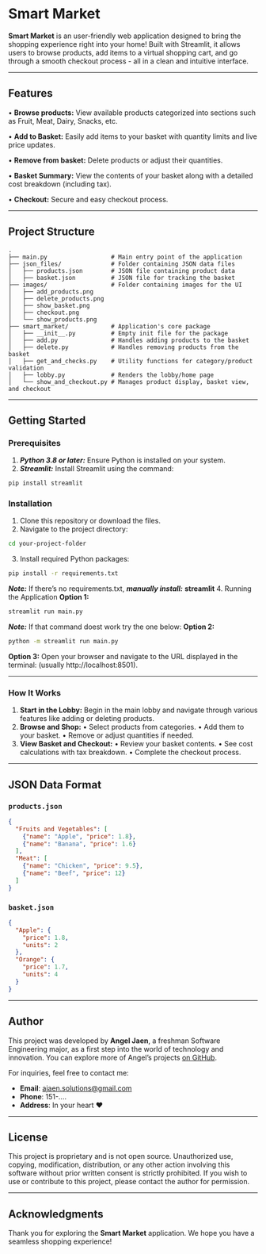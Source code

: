# Smart Market

**Smart Market** is an user-friendly web application designed to bring the shopping experience right into your home! Built with Streamlit, it allows users to browse products, add items to a virtual shopping cart, and go through a smooth checkout process - all in a clean and intuitive interface.

---

## Features

• **Browse products:** View available products categorized into sections such as Fruit, Meat, Dairy, Snacks, etc.

• **Add to Basket:** Easily add items to your basket with quantity limits and live price updates.

• **Remove from basket:** Delete products or adjust their quantities.

• **Basket Summary:** View the contents of your basket along with a detailed cost breakdown (including tax).

• **Checkout:** Secure and easy checkout process.

---

## Project Structure

```
.
├── main.py                  # Main entry point of the application
├── json_files/              # Folder containing JSON data files
│   ├── products.json        # JSON file containing product data
│   ├── basket.json          # JSON file for tracking the basket
├── images/                  # Folder containing images for the UI
│   ├── add_products.png
│   ├── delete_products.png
│   ├── show_basket.png
│   ├── checkout.png
│   └── show_products.png
├── smart_market/            # Application's core package
│   ├── __init__.py          # Empty init file for the package
│   ├── add.py               # Handles adding products to the basket
│   ├── delete.py            # Handles removing products from the basket
│   ├── get_and_checks.py    # Utility functions for category/product validation
│   ├── lobby.py             # Renders the lobby/home page
│   └── show_and_checkout.py # Manages product display, basket view, and checkout

```

---

## Getting Started

### Prerequisites
1. ***Python 3.8 or later:*** Ensure Python is installed on your system.
2. ***Streamlit:*** Install Streamlit using the command:

```bash
pip install streamlit
```

### Installation

1. Clone this repository or download the files.
2. Navigate to the project directory:

```bash
cd your-project-folder
```
3. Install required Python packages:

```bash
pip install -r requirements.txt
```
   ***Note:*** If there’s no requirements.txt,
   ***manually install:*** **streamlit**
4. Running the Application
  **Option 1:**
  
```bash
streamlit run main.py
```
  ***Note:*** If that command doest work try the one below:
  **Option 2:**
  
```bash
python -m streamlit run main.py
```
  **Option 3:**
  Open your browser and navigate to the URL displayed in the terminal: 
  (usually http://localhost:8501).

---
### How It Works
1. **Start in the Lobby:** Begin in the main lobby and navigate through various features like adding or deleting products.
2. **Browse and Shop:**
  • Select products from categories.
  • Add them to your basket.
  • Remove or adjust quantities if needed.
3. **View Basket and Checkout:**
  • Review your basket contents.
  • See cost calculations with tax breakdown.
  • Complete the checkout process.

---

## JSON Data Format

### `products.json`

```json
{
  "Fruits and Vegetables": [
    {"name": "Apple", "price": 1.8},
    {"name": "Banana", "price": 1.6}
  ],
  "Meat": [
    {"name": "Chicken", "price": 9.5},
    {"name": "Beef", "price": 12}
  ]
}
```

### `basket.json`

```json
{
  "Apple": {
    "price": 1.8,
    "units": 2
  },
  "Orange": {
    "price": 1.7,
    "units": 4
  }
}
```

---

## Author

This project was developed by **Angel Jaen**,
a freshman Software Engineering major, as a first step into the world of technology and innovation. 
You can explore more of Angel’s projects [on GitHub](https://github.com/AnluYaens?tab=repositories).

For inquiries, feel free to contact me:
- **Email**: ajaen.solutions@gmail.com
- **Phone**: 151-....
- **Address**: In your heart ❤

---

## License

This project is proprietary and is not open source.
Unauthorized use, copying, modification, distribution, or any other action involving 
this software without prior written consent is strictly prohibited. If you wish to use or
contribute to this project, please contact the author for permission.

---

## Acknowledgments

Thank you for exploring the **Smart Market** application. We hope you have a seamless shopping experience!

